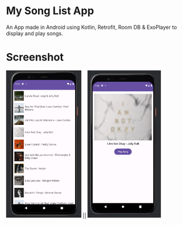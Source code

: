 
# My Song List App

An App made in Android using Kotlin, Retrofit, Room DB & ExoPlayer to display and play songs.


# Screenshot

<img src="/ss/songlist.png" height="400px"/> || <img src="/ss/songdetails.png" height="400px"/>


